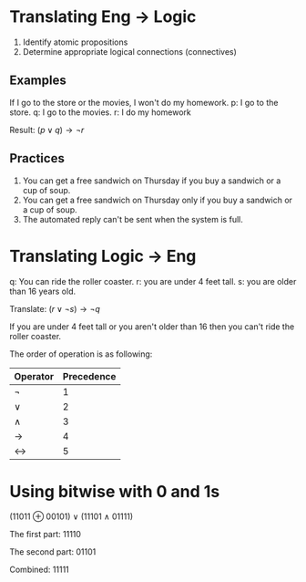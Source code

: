 # Translating Eng $\to$ Logic
1. Identify atomic propositions
2. Determine appropriate logical connections (connectives)

## Examples
If I go to the store or the movies, I won't do my homework.
p: I go to the store.
q: I go to the movies.
r: I do my homework

Result: $(p\vee q)\to \neg r$

## Practices
1. You can get a free sandwich on Thursday if you buy a sandwich or a cup of soup.
2. You can get a free sandwich on Thursday only if you buy a sandwich or a cup of soup.
3. The automated reply can't be sent when the system is full.

# Translating Logic $\to$ Eng
q: You can ride the roller coaster.
r: you are under 4 feet tall.
s: you are older than 16 years old.

Translate: $(r\vee \neg s)\to \neg q$

If you are under 4 feet tall or you aren't older than 16 then you can't ride the roller coaster.

The order of operation is as following:

| Operator | Precedence |
| ---- | ---- |
| $\neg$ | 1 |
| $\vee$  | 2 |
| $\wedge$  | 3 |
| $\to$ | 4 |
| ↔ | 5 |


# Using bitwise with 0 and 1s

(11011 $\oplus$ 00101) $\lor$ (11101 $\land$ 01111)

The first part:
11110

The second part:
01101

Combined:
11111